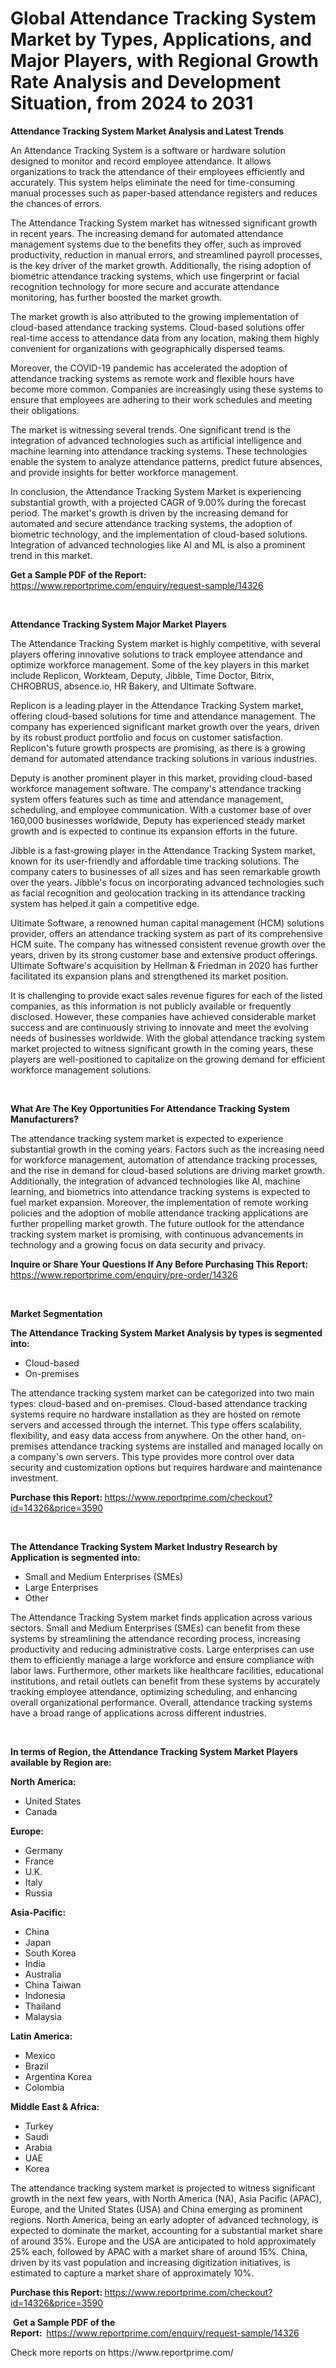 <p><h1>Global Attendance Tracking System Market by Types, Applications, and Major Players, with Regional Growth Rate Analysis and Development Situation, from 2024 to 2031</h1></p><p><strong>Attendance Tracking System Market Analysis and Latest Trends</strong></p>
<p><p>An Attendance Tracking System is a software or hardware solution designed to monitor and record employee attendance. It allows organizations to track the attendance of their employees efficiently and accurately. This system helps eliminate the need for time-consuming manual processes such as paper-based attendance registers and reduces the chances of errors.</p><p>The Attendance Tracking System market has witnessed significant growth in recent years. The increasing demand for automated attendance management systems due to the benefits they offer, such as improved productivity, reduction in manual errors, and streamlined payroll processes, is the key driver of the market growth. Additionally, the rising adoption of biometric attendance tracking systems, which use fingerprint or facial recognition technology for more secure and accurate attendance monitoring, has further boosted the market growth.</p><p>The market growth is also attributed to the growing implementation of cloud-based attendance tracking systems. Cloud-based solutions offer real-time access to attendance data from any location, making them highly convenient for organizations with geographically dispersed teams.</p><p>Moreover, the COVID-19 pandemic has accelerated the adoption of attendance tracking systems as remote work and flexible hours have become more common. Companies are increasingly using these systems to ensure that employees are adhering to their work schedules and meeting their obligations.</p><p>The market is witnessing several trends. One significant trend is the integration of advanced technologies such as artificial intelligence and machine learning into attendance tracking systems. These technologies enable the system to analyze attendance patterns, predict future absences, and provide insights for better workforce management.</p><p>In conclusion, the Attendance Tracking System Market is experiencing substantial growth, with a projected CAGR of 9.00% during the forecast period. The market's growth is driven by the increasing demand for automated and secure attendance tracking systems, the adoption of biometric technology, and the implementation of cloud-based solutions. Integration of advanced technologies like AI and ML is also a prominent trend in this market.</p></p>
<p><strong>Get a Sample PDF of the Report:&nbsp;</strong> <a href="https://www.reportprime.com/enquiry/request-sample/14326">https://www.reportprime.com/enquiry/request-sample/14326</a></p>
<p>&nbsp;</p>
<p><strong>Attendance Tracking System Major Market Players</strong></p>
<p><p>The Attendance Tracking System market is highly competitive, with several players offering innovative solutions to track employee attendance and optimize workforce management. Some of the key players in this market include Replicon, Workteam, Deputy, Jibble, Time Doctor, Bitrix, CHROBRUS, absence.io, HR Bakery, and Ultimate Software.</p><p>Replicon is a leading player in the Attendance Tracking System market, offering cloud-based solutions for time and attendance management. The company has experienced significant market growth over the years, driven by its robust product portfolio and focus on customer satisfaction. Replicon's future growth prospects are promising, as there is a growing demand for automated attendance tracking solutions in various industries.</p><p>Deputy is another prominent player in this market, providing cloud-based workforce management software. The company's attendance tracking system offers features such as time and attendance management, scheduling, and employee communication. With a customer base of over 160,000 businesses worldwide, Deputy has experienced steady market growth and is expected to continue its expansion efforts in the future.</p><p>Jibble is a fast-growing player in the Attendance Tracking System market, known for its user-friendly and affordable time tracking solutions. The company caters to businesses of all sizes and has seen remarkable growth over the years. Jibble's focus on incorporating advanced technologies such as facial recognition and geolocation tracking in its attendance tracking system has helped it gain a competitive edge.</p><p>Ultimate Software, a renowned human capital management (HCM) solutions provider, offers an attendance tracking system as part of its comprehensive HCM suite. The company has witnessed consistent revenue growth over the years, driven by its strong customer base and extensive product offerings. Ultimate Software's acquisition by Hellman & Friedman in 2020 has further facilitated its expansion plans and strengthened its market position.</p><p>It is challenging to provide exact sales revenue figures for each of the listed companies, as this information is not publicly available or frequently disclosed. However, these companies have achieved considerable market success and are continuously striving to innovate and meet the evolving needs of businesses worldwide. With the global attendance tracking system market projected to witness significant growth in the coming years, these players are well-positioned to capitalize on the growing demand for efficient workforce management solutions.</p></p>
<p>&nbsp;</p>
<p><strong>What Are The Key Opportunities For Attendance Tracking System Manufacturers?</strong></p>
<p><p>The attendance tracking system market is expected to experience substantial growth in the coming years. Factors such as the increasing need for workforce management, automation of attendance tracking processes, and the rise in demand for cloud-based solutions are driving market growth. Additionally, the integration of advanced technologies like AI, machine learning, and biometrics into attendance tracking systems is expected to fuel market expansion. Moreover, the implementation of remote working policies and the adoption of mobile attendance tracking applications are further propelling market growth. The future outlook for the attendance tracking system market is promising, with continuous advancements in technology and a growing focus on data security and privacy.</p></p>
<p><strong>Inquire or Share Your Questions If Any Before Purchasing This Report:</strong> <a href="https://www.reportprime.com/enquiry/pre-order/14326">https://www.reportprime.com/enquiry/pre-order/14326</a></p>
<p>&nbsp;</p>
<p><strong>Market Segmentation</strong></p>
<p><strong>The Attendance Tracking System Market Analysis by types is segmented into:</strong></p>
<p><ul><li>Cloud-based</li><li>On-premises</li></ul></p>
<p><p>The attendance tracking system market can be categorized into two main types: cloud-based and on-premises. Cloud-based attendance tracking systems require no hardware installation as they are hosted on remote servers and accessed through the internet. This type offers scalability, flexibility, and easy data access from anywhere. On the other hand, on-premises attendance tracking systems are installed and managed locally on a company's own servers. This type provides more control over data security and customization options but requires hardware and maintenance investment.</p></p>
<p><strong>Purchase this Report:&nbsp;</strong><a href="https://www.reportprime.com/checkout?id=14326&price=3590">https://www.reportprime.com/checkout?id=14326&price=3590</a></p>
<p>&nbsp;</p>
<p><strong>The Attendance Tracking System Market Industry Research by Application is segmented into:</strong></p>
<p><ul><li>Small and Medium Enterprises (SMEs)</li><li>Large Enterprises</li><li>Other</li></ul></p>
<p><p>The Attendance Tracking System market finds application across various sectors. Small and Medium Enterprises (SMEs) can benefit from these systems by streamlining the attendance recording process, increasing productivity and reducing administrative costs. Large enterprises can use them to efficiently manage a large workforce and ensure compliance with labor laws. Furthermore, other markets like healthcare facilities, educational institutions, and retail outlets can benefit from these systems by accurately tracking employee attendance, optimizing scheduling, and enhancing overall organizational performance. Overall, attendance tracking systems have a broad range of applications across different industries.</p></p>
<p>&nbsp;</p>
<p><strong>In terms of Region, the Attendance Tracking System Market Players available by Region are:</strong></p>
<p>
    <p> <strong> North America: </strong>
        <ul>
            <li>United States</li>
            <li>Canada</li>
        </ul>
        </p> 
    <p> <strong> Europe: </strong>
        <ul>
            <li>Germany</li>
            <li>France</li>
            <li>U.K.</li>
            <li>Italy</li>
            <li>Russia</li>
        </ul>
        </p> 
    <p> <strong> Asia-Pacific: </strong>
        <ul>
            <li>China</li>
            <li>Japan</li>
            <li>South Korea</li>
            <li>India</li>
            <li>Australia</li>
            <li>China Taiwan</li>
            <li>Indonesia</li>
            <li>Thailand</li>
            <li>Malaysia</li>
        </ul>
        </p> 
    <p> <strong> Latin America: </strong>
        <ul>
            <li>Mexico</li>
            <li>Brazil</li>
            <li>Argentina Korea</li>
            <li>Colombia</li>
        </ul>
        </p> 
    <p> <strong> Middle East & Africa: </strong>
        <ul>
            <li>Turkey</li>
            <li>Saudi</li>
            <li>Arabia</li>
            <li>UAE</li>
            <li>Korea</li>
        </ul>
    </p>
    </p>
<p><p>The attendance tracking system market is projected to witness significant growth in the next few years, with North America (NA), Asia Pacific (APAC), Europe, and the United States (USA) and China emerging as prominent regions. North America, being an early adopter of advanced technology, is expected to dominate the market, accounting for a substantial market share of around 35%. Europe and the USA are anticipated to hold approximately 25% each, followed by APAC with a market share of around 15%. China, driven by its vast population and increasing digitization initiatives, is estimated to capture a market share of approximately 10%.</p></p>
<p><strong>Purchase this Report: </strong><a href="https://www.reportprime.com/checkout?id=14326&price=3590">https://www.reportprime.com/checkout?id=14326&price=3590</a></p>
<p>&nbsp;<strong>Get a Sample PDF of the Report:&nbsp;&nbsp;</strong><a href="https://www.reportprime.com/enquiry/request-sample/14326">https://www.reportprime.com/enquiry/request-sample/14326</a></p>
<p><strong></strong></p>
<p>Check more reports on https://www.reportprime.com/</p>
